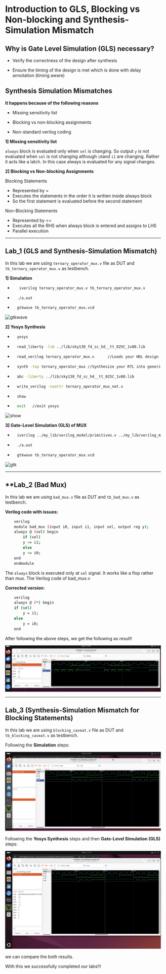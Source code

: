 # Introduction to GLS, Blocking vs Non-blocking and Synthesis-Simulation Mismatch

## Why is Gate Level Simulation (GLS) necessary?

* Verify the correctness of the design after synthesis

* Ensure the timing of the design is met which is done with delay annotation (timing aware)

## Synthesis Simulation Mismatches

**It happens because of the following reasons**
* Missing sensitivity list

* Blocking vs non-blocking assignments

* Non-standard verilog coding

**1] Missing sensitivity list**

```always``` block is evaluated only when ``sel`` is changing. So output ``y`` is not evaluated when ``sel`` is not changing although ``i0``and ``i1`` are changing. Rather it acts like a latch. In this case always is evaluated for any signal changes.

**2] Blocking vs Non-blocking Assignments**

Blocking Statements
* Represented by =
* Executes the statements in the order it is written inside always block
* So the first statement is evaluated before the second statement

Non-Blocking Statements
* Represented by <=
* Executes all the RHS when always block is entered and assigns to LHS
* Parallel execution
---




## **Lab_1 (GLS and Synthesis-Simulation Mismatch)**

In this lab we are using ```ternary_operator_mux.v``` file as DUT and ```tb_ternary_operator_mux.v``` as testbench.

**1] Simulation**
 
* ``` bash
     iverilog ternary_operator_mux.v tb_ternary_operator_mux.v
  ```

* ```bash
    ./a.out
  ```

* ```bash
    gtkwave tb_ternary_operator_mux.vcd
    ```
![gtkwave](Images/gtk1.png)

**2] Yosys Synthesis**

* ```bash
    yosys
    ```

*  ```bash
     read_liberty -lib ../lib/sky130_fd_sc_hd__tt_025C_1v80.lib  
    ```
* ```bash
    read_verilog ternary_operator_mux.v      //Loads your HDL design 
    ```
* ```bash
    synth -top ternary_operator_mux //Synthesize your RTL into generic gate
    ```

*  ```bash
     abc -liberty ../lib/sky130_fd_sc_hd__tt_025C_1v80.lib 
    ```

* ```bash
    write_verilog -noattr ternary_operator_mux_net.v 
    ```

* ```bash
    show 
    ```

* ```bash
    exit   //exit yosys
    ```
![show](Images/show1.png)

**3] Gate-Level Simulation (GLS) of MUX**

* ```bash
    iverilog ../my_lib/verilog_model/primitives.v ../my_lib/verilog_model/sky130_fd_sc_hd.v ternary_operator_mux_net.v tb_ternary_operator_mux.v   //find primitives and sky130_fd_sc_hd.v
    ```

* ```bash
    ./a.out
    ```

* ```bash
    gtkwave tb_ternary_operator_mux.vcd
    ```

![gtk](Images/gtk2.png)

---

## **Lab_2 (Bad Mux)

In this lab we are using ```bad_mux.v``` file as DUT and ```tb_bad_mux.v``` as testbench.

**Verilog code with issues:**

```bash 
    verilog
    module bad_mux (input i0, input i1, input sel, output reg y);
    always @ (sel) begin
        if (sel)
        y <= i1;
        else 
        y <= i0;
    end
    endmodule
```

The ```always``` block is executed only at ```sel``` signal. It works like a flop rather than mux. The Verilog code of bad_mux.v

**Corrected version:**
```bash
    verilog
    always @ (*) begin
    if (sel)
        y = i1;
    else
        y = i0;
    end
```

After following the above steps, we get the following as result!

![gtk](Images/gtk3.png)

---

## **Lab_3 (Synthesis-Simulation Mismatch for Blocking Statements)**

In this lab we are using ```blocking_caveat.v``` file as DUT and ```tb_blocking_caveat.v``` as testbench.

Following the **Simulation** steps:

![gtk](Images/gtk4.png)

Following the **Yosys Synthesis** steps and then **Gate-Level Simulation (GLS)** steps:

![gtk](Images/gtk5.png)

we can compare the both results.

With this we successfully completed our labs!!!